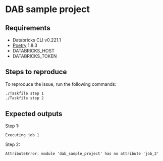 # DAB sample project

## Requirements

* Databricks CLI v0.221.1
* [Poetry](https://python-poetry.org/) 1.8.3
* DATABRICKS_HOST
* DATABRICKS_TOKEN

## Steps to reproduce

To reproduce the issue, run the following commands:

```bash
./Taskfile step 1
./Taskfile step 2
```

## Expected outputs

Step 1:

```
Executing job 1
```

Step 2:

```
AttributeError: module 'dab_sample_project' has no attribute 'job_2'
```
